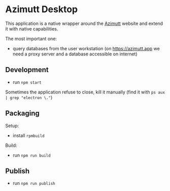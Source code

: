 # Azimutt Desktop

This application is a native wrapper around the [Azimutt](https://azimutt.app) website and extend it with native capabilities.

The most important one:

- query databases from the user workstation (on https://azimutt.app we need a proxy server and a database accessible on internet)

## Development

- run `npm start`

Sometimes the application refuse to close, kill it manually (find it with `ps aux | grep "electron \."`)

## Packaging

Setup:
- install `rpmbuild`

Build:
- run `npm run build`

## Publish

- run `npm run publish`
